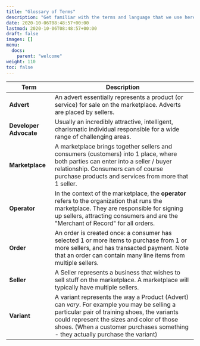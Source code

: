 ```yaml
---
title: "Glossary of Terms"
description: "Get familiar with the terms and language that we use here at Marketplacer"
date: 2020-10-06T08:48:57+00:00
lastmod: 2020-10-06T08:48:57+00:00
draft: false
images: []
menu:
  docs:
    parent: "welcome"
weight: 110
toc: false
---
```


Term | Description
---|---
**Advert** | An advert essentially represents a product (or service) for sale on the marketplace. Adverts are placed by sellers.
**Developer Advocate** | Usually an incredibly attractive, intelligent, charismatic individual responsible for a wide range of challenging areas.
**Marketplace** | A marketplace brings together sellers and consumers (customers) into 1 place, where both parties can enter into a seller / buyer relationship. Consumers can of course purchase products and services from more that 1 seller.
**Operator** | In the context of the marketplace, the **operator** refers to the organization that runs the marketplace. They are responsible for signing up sellers, attracting consumers and are the "Merchant of Record" for all orders.
**Order** | An order is created once: a consumer has selected 1 or more items to purchase from 1 or more sellers, and has transacted payment. Note that an order can contain many line items from multiple sellers.
**Seller** | A Seller represents a business that wishes to sell stuff on the marketplace. A marketplace will typically have multiple sellers.
**Variant** | A variant represents the way a Product (Advert) can _vary_. For example you may be selling a particular pair of training shoes, the variants could represent the sizes and color of those shoes. (When a customer purchases something - they actually purchase the variant)

